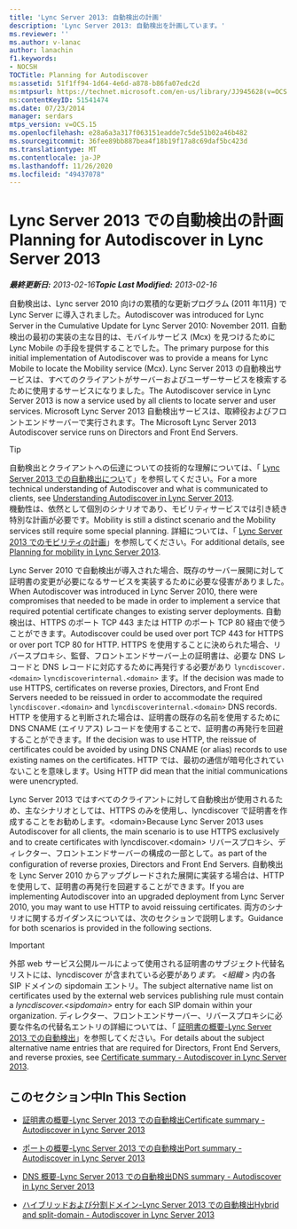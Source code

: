 ```yaml
---
title: 'Lync Server 2013: 自動検出の計画'
description: 'Lync Server 2013: 自動検出を計画しています。'
ms.reviewer: ''
ms.author: v-lanac
author: lanachin
f1.keywords:
- NOCSH
TOCTitle: Planning for Autodiscover
ms:assetid: 51f1ff94-1d64-4e6d-a878-b86fa07edc2d
ms:mtpsurl: https://technet.microsoft.com/en-us/library/JJ945628(v=OCS.15)
ms:contentKeyID: 51541474
ms.date: 07/23/2014
manager: serdars
mtps_version: v=OCS.15
ms.openlocfilehash: e28a6a3a317f063151eadde7c5de51b02a46b482
ms.sourcegitcommit: 36fee89bb887bea4f18b19f17a8c69daf5bc423d
ms.translationtype: MT
ms.contentlocale: ja-JP
ms.lasthandoff: 11/26/2020
ms.locfileid: "49437078"
---
```

# <a name="planning-for-autodiscover-in-lync-server-2013"></a><span data-ttu-id="6c46b-103">Lync Server 2013 での自動検出の計画</span><span class="sxs-lookup"><span data-stu-id="6c46b-103">Planning for Autodiscover in Lync Server 2013</span></span>

<div data-xmlns="http://www.w3.org/1999/xhtml">

<div class="topic" data-xmlns="http://www.w3.org/1999/xhtml" data-msxsl="urn:schemas-microsoft-com:xslt" data-cs="https://msdn.microsoft.com/">

<div data-asp="https://msdn2.microsoft.com/asp">



</div>

<div id="mainSection">

<div id="mainBody"><span data-ttu-id="6c46b-104">

<span> </span></span><span class="sxs-lookup"><span data-stu-id="6c46b-104">

<span> </span></span></span>

<span data-ttu-id="6c46b-105">_**最終更新日:** 2013-02-16_</span><span class="sxs-lookup"><span data-stu-id="6c46b-105">_**Topic Last Modified:** 2013-02-16_</span></span>

<span data-ttu-id="6c46b-106">自動検出は、Lync server 2010 向けの累積的な更新プログラム (2011 年11月) で Lync Server に導入されました。</span><span class="sxs-lookup"><span data-stu-id="6c46b-106">Autodiscover was introduced for Lync Server in the Cumulative Update for Lync Server 2010: November 2011.</span></span> <span data-ttu-id="6c46b-107">自動検出の最初の実装の主な目的は、モバイルサービス (Mcx) を見つけるために Lync Mobile の手段を提供することでした。</span><span class="sxs-lookup"><span data-stu-id="6c46b-107">The primary purpose for this initial implementation of Autodiscover was to provide a means for Lync Mobile to locate the Mobility service (Mcx).</span></span> <span data-ttu-id="6c46b-108">Lync Server 2013 の自動検出サービスは、すべてのクライアントがサーバーおよびユーザーサービスを検索するために使用するサービスになりました。</span><span class="sxs-lookup"><span data-stu-id="6c46b-108">The Autodiscover service in Lync Server 2013 is now a service used by all clients to locate server and user services.</span></span> <span data-ttu-id="6c46b-109">Microsoft Lync Server 2013 自動検出サービスは、取締役およびフロントエンドサーバーで実行されます。</span><span class="sxs-lookup"><span data-stu-id="6c46b-109">The Microsoft Lync Server 2013 Autodiscover service runs on Directors and Front End Servers.</span></span>

<div>


> [!TIP]  
> <span data-ttu-id="6c46b-110">自動検出とクライアントへの伝達についての技術的な理解については、「 <A href="lync-server-2013-understanding-autodiscover.md">Lync Server 2013 での自動検出につい</A>て」を参照してください。</span><span class="sxs-lookup"><span data-stu-id="6c46b-110">For a more technical understanding of Autodiscover and what is communicated to clients, see <A href="lync-server-2013-understanding-autodiscover.md">Understanding Autodiscover in Lync Server 2013</A>.</span></span><BR><span data-ttu-id="6c46b-111">機動性は、依然として個別のシナリオであり、モビリティサービスでは引き続き特別な計画が必要です。</span><span class="sxs-lookup"><span data-stu-id="6c46b-111">Mobility is still a distinct scenario and the Mobility services still require some special planning.</span></span> <span data-ttu-id="6c46b-112">詳細については、「 <A href="lync-server-2013-planning-for-mobility.md">Lync Server 2013 でのモビリティの計画</A>」を参照してください。</span><span class="sxs-lookup"><span data-stu-id="6c46b-112">For additional details, see <A href="lync-server-2013-planning-for-mobility.md">Planning for mobility in Lync Server 2013</A>.</span></span>



</div>

<span data-ttu-id="6c46b-113">Lync Server 2010 で自動検出が導入された場合、既存のサーバー展開に対して証明書の変更が必要になるサービスを実装するために必要な侵害がありました。</span><span class="sxs-lookup"><span data-stu-id="6c46b-113">When Autodiscover was introduced in Lync Server 2010, there were compromises that needed to be made in order to implement a service that required potential certificate changes to existing server deployments.</span></span> <span data-ttu-id="6c46b-114">自動検出は、HTTPS のポート TCP 443 または HTTP のポート TCP 80 経由で使うことができます。</span><span class="sxs-lookup"><span data-stu-id="6c46b-114">Autodiscover could be used over port TCP 443 for HTTPS or over port TCP 80 for HTTP.</span></span> <span data-ttu-id="6c46b-115">HTTPS を使用することに決められた場合、リバースプロキシ、監督、フロントエンドサーバー上の証明書は、必要な DNS レコードと DNS レコードに対応するために再発行する必要があり `lyncdiscover.<domain>` `lyncdiscoverinternal.<domain>` ます。</span><span class="sxs-lookup"><span data-stu-id="6c46b-115">If the decision was made to use HTTPS, certificates on reverse proxies, Directors, and Front End Servers needed to be reissued in order to accommodate the required `lyncdiscover.<domain>` and `lyncdiscoverinternal.<domain>` DNS records.</span></span> <span data-ttu-id="6c46b-116">HTTP を使用すると判断された場合は、証明書の既存の名前を使用するために DNS CNAME (エイリアス) レコードを使用することで、証明書の再発行を回避することができます。</span><span class="sxs-lookup"><span data-stu-id="6c46b-116">If the decision was to use HTTP, the reissue of certificates could be avoided by using DNS CNAME (or alias) records to use existing names on the certificates.</span></span> <span data-ttu-id="6c46b-117">HTTP では、最初の通信が暗号化されていないことを意味します。</span><span class="sxs-lookup"><span data-stu-id="6c46b-117">Using HTTP did mean that the initial communications were unencrypted.</span></span>

<span data-ttu-id="6c46b-118">Lync Server 2013 ではすべてのクライアントに対して自動検出が使用されるため、主なシナリオとしては、HTTPS のみを使用し、lyncdiscover で証明書を作成することをお勧めします。\<domain\></span><span class="sxs-lookup"><span data-stu-id="6c46b-118">Because Lync Server 2013 uses Autodiscover for all clients, the main scenario is to use HTTPS exclusively and to create certificates with lyncdiscover.\<domain\></span></span> <span data-ttu-id="6c46b-119">リバースプロキシ、ディレクター、フロントエンドサーバーの構成の一部として。</span><span class="sxs-lookup"><span data-stu-id="6c46b-119">as part of the configuration of reverse proxies, Directors and Front End Servers.</span></span> <span data-ttu-id="6c46b-120">自動検出を Lync Server 2010 からアップグレードされた展開に実装する場合は、HTTP を使用して、証明書の再発行を回避することができます。</span><span class="sxs-lookup"><span data-stu-id="6c46b-120">If you are implementing Autodiscover into an upgraded deployment from Lync Server 2010, you may want to use HTTP to avoid reissuing certificates.</span></span> <span data-ttu-id="6c46b-121">両方のシナリオに関するガイダンスについては、次のセクションで説明します。</span><span class="sxs-lookup"><span data-stu-id="6c46b-121">Guidance for both scenarios is provided in the following sections.</span></span>

<div>


> [!IMPORTANT]  
> <span data-ttu-id="6c46b-122">外部 web サービス公開ルールによって使用される証明書のサブジェクト代替名リストには、lyncdiscover が含まれている必要があり<EM>ます。 &lt;組織 &gt; </EM>内の各 SIP ドメインの sipdomain エントリ。</span><span class="sxs-lookup"><span data-stu-id="6c46b-122">The subject alternative name list on certificates used by the external web services publishing rule must contain a <EM>lyncdiscover.&lt;sipdomain&gt;</EM> entry for each SIP domain within your organization.</span></span> <span data-ttu-id="6c46b-123">ディレクター、フロントエンドサーバー、リバースプロキシに必要な件名の代替名エントリの詳細については、「 <A href="lync-server-2013-certificate-summary-autodiscover.md">証明書の概要-Lync Server 2013 での自動検出</A>」を参照してください。</span><span class="sxs-lookup"><span data-stu-id="6c46b-123">For details about the subject alternative name entries that are required for Directors, Front End Servers, and reverse proxies, see <A href="lync-server-2013-certificate-summary-autodiscover.md">Certificate summary - Autodiscover in Lync Server 2013</A>.</span></span>



</div>

<div>

## <a name="in-this-section"></a><span data-ttu-id="6c46b-124">このセクション中</span><span class="sxs-lookup"><span data-stu-id="6c46b-124">In This Section</span></span>

  - [<span data-ttu-id="6c46b-125">証明書の概要-Lync Server 2013 での自動検出</span><span class="sxs-lookup"><span data-stu-id="6c46b-125">Certificate summary - Autodiscover in Lync Server 2013</span></span>](lync-server-2013-certificate-summary-autodiscover.md)

  - [<span data-ttu-id="6c46b-126">ポートの概要-Lync Server 2013 での自動検出</span><span class="sxs-lookup"><span data-stu-id="6c46b-126">Port summary - Autodiscover in Lync Server 2013</span></span>](lync-server-2013-port-summary-autodiscover.md)

  - [<span data-ttu-id="6c46b-127">DNS 概要-Lync Server 2013 での自動検出</span><span class="sxs-lookup"><span data-stu-id="6c46b-127">DNS summary - Autodiscover in Lync Server 2013</span></span>](lync-server-2013-dns-summary-autodiscover.md)

  - [<span data-ttu-id="6c46b-128">ハイブリッドおよび分割ドメイン-Lync Server 2013 での自動検出</span><span class="sxs-lookup"><span data-stu-id="6c46b-128">Hybrid and split-domain - Autodiscover in Lync Server 2013</span></span>](lync-server-2013-hybrid-and-split-domain-autodiscover.md)

<span data-ttu-id="6c46b-129"></div>

</div>

<span> </span>

</div>

</div>

</span><span class="sxs-lookup"><span data-stu-id="6c46b-129"></div>

</div>

<span> </span>

</div>

</div>

</span></span></div>

